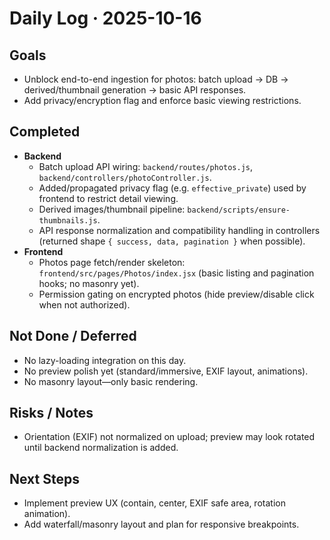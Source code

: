 # Daily Log · 2025-10-16

## Goals
- Unblock end-to-end ingestion for photos: batch upload → DB → derived/thumbnail generation → basic API responses.
- Add privacy/encryption flag and enforce basic viewing restrictions.

## Completed
- **Backend**
  - Batch upload API wiring: `backend/routes/photos.js`, `backend/controllers/photoController.js`.
  - Added/propagated privacy flag (e.g. `effective_private`) used by frontend to restrict detail viewing.
  - Derived images/thumbnail pipeline: `backend/scripts/ensure-thumbnails.js`.
  - API response normalization and compatibility handling in controllers (returned shape `{ success, data, pagination }` when possible).
- **Frontend**
  - Photos page fetch/render skeleton: `frontend/src/pages/Photos/index.jsx` (basic listing and pagination hooks; no masonry yet).
  - Permission gating on encrypted photos (hide preview/disable click when not authorized).

## Not Done / Deferred
- No lazy-loading integration on this day.
- No preview polish yet (standard/immersive, EXIF layout, animations).
- No masonry layout—only basic rendering.

## Risks / Notes
- Orientation (EXIF) not normalized on upload; preview may look rotated until backend normalization is added.

## Next Steps
- Implement preview UX (contain, center, EXIF safe area, rotation animation).
- Add waterfall/masonry layout and plan for responsive breakpoints.
